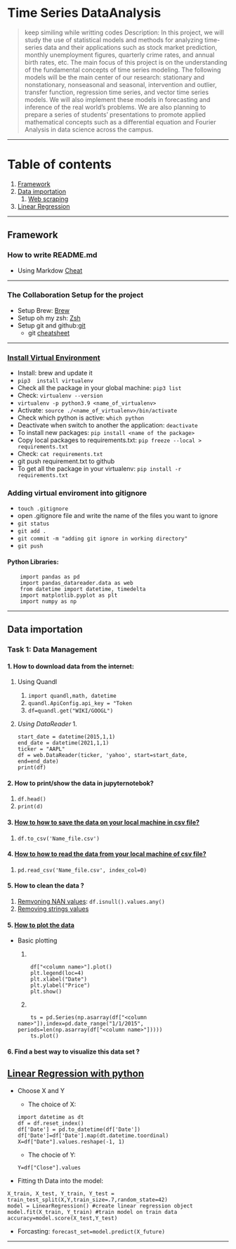 # Time Series DataAnalysis 
>keep similing while writting codes
>Description: In this project, we will study the use of statistical models and methods for
analyzing time-series data and their applications such as stock market prediction, monthly
unemployment figures, quarterly crime rates, and annual birth rates, etc. The main focus of this
project is on the understanding of the fundamental concepts of time series modeling. The
following models will be the main center of our research: stationary and nonstationary,
nonseasonal and seasonal, intervention and outlier, transfer function, regression time series,
and vector time series models. We will also implement these models in forecasting and
inference of the real world’s problems. We are also planning to prepare a series of students’
presentations to promote applied mathematical concepts such as a differential equation and
Fourier Analysis in data science across the campus.
------------------------------
# Table of contents
1. [Framework](#infrastructure)
2. [Data importation](#Data-importation)
    1. [Web scraping](#Web-scraping)
3. [Linear Regression](#Linear-Regression)

------------------------------------------------------------------
## Framework <a name="infrastructure"></a>

### How to write README.md 
* Using Markdow [Cheat](https://www.markdownguide.org/cheat-sheet/)
-------------------------------------------------------------------

### The Collaboration Setup for the project
* Setup Brew: [Brew](https://brew.sh/)
* Setup oh my zsh: [Zsh](https://www.freecodecamp.org/news/how-to-configure-your-macos-terminal-with-zsh-like-a-pro-c0ab3f3c1156/)
* Setup git and github:[git](https://git-scm.com/book/en/v2/Getting-Started-First-Time-Git-Setup)
    * git [cheatsheet](https://education.github.com/git-cheat-sheet-education.pdf)

----------------------------------------------------------------------------------
### [Install Virtual Environment](https://virtualenv.pypa.io/en/latest/installation.html)
* Install:  brew and update it
* `pip3  install virtualenv`
* Check all the package in your global machine: `pip3 list` 
* Check: `virtualenv --version` 
* `virtualenv -p python3.9 <name_of_virtualenv>`
* Activate: `source ./<name_of_virtualenv>/bin/activate`
* Check which python is active: `which python `
* Deactivate when switch to another the application: `deactivate`
* To install new packages: `pip install <name of the package>`
* Copy local packages to requirements.txt: `pip freeze --local > requirements.txt`
* Check: `cat requirements.txt`
* git push requirement.txt to github
* To get all the package in your virtualenv: `pip install -r requirements.txt`
### Adding virtual enviroment into gitignore 
* `touch .gitignore`
* open .gitignore file and write the name of the files you want to ignore
* `git status`
* `git add .`
* `git commit -m "adding git ignore in working directory"`
* `git push`
#### Python Libraries:
```  
    import pandas as pd
    import pandas_datareader.data as web
    from datetime import datetime, timedelta
    import matplotlib.pyplot as plt
    import numpy as np
```

---------------------------------------------------------------------
## Data importation<a name="Data-importation"></a>

### Task 1: Data Management
#### 1. How to download data from the internet: 
1. Using Quandl
    1. `import quandl,math, datetime`
    2. `quandl.ApiConfig.api_key = "Token`
    3. `df=quandl.get("WIKI/GOOGL")`

2. *Using DataReader*
    1. 
    ``` 
    start_date = datetime(2015,1,1)
    end_date = datetime(2021,1,1)
    ticker = "AAPL"
    df = web.DataReader(ticker, 'yahoo', start=start_date, end=end_date)
    print(df)
    ```

#### 2. How to print/show the data in jupyternotebok?
1. `df.head()`
2. `print(d)`
#### 3. [How to how to save the data on your local machine in csv file?](https://pandas.pydata.org/docs/reference/api/pandas.DataFrame.to_csv.html)
1. `df.to_csv('Name_file.csv')`
#### 4. [How to how to read the data from your local machine of csv file?](https://pandas.pydata.org/pandas-docs/stable/reference/api/pandas.read_csv.html)
1. `pd.read_csv('Name_file.csv', index_col=0)`
#### 5. How to clean the data ?
1. [Remvoning NAN values](https://datatofish.com/check-nan-pandas-dataframe/): `df.isnull().values.any()`
2. [Removing strings values](https://stackoverflow.com/questions/33413249/how-to-remove-string-value-from-column-in-pandas-dataframe)
#### 5. [How to plot the data](https://pandas.pydata.org/pandas-docs/stable/user_guide/visualization.html)
* Basic plotting

    1.  
    ```
        df["<column name>"].plot()
        plt.legend(loc=4)
        plt.xlabel("Date")
        plt.ylabel("Price")
        plt.show()
    ```
    2. 
    ```
        ts = pd.Series(np.asarray(df["<column name>"]),index=pd.date_range("1/1/2015", periods=len(np.asarray(df["<column name>"]))))
        ts.plot()
    ```




#### 6. Find a best way to visualize this data set ?


## [Linear Regression with python](https://www.kdnuggets.com/2019/03/beginners-guide-linear-regression-python-scikit-learn.html)<a name="Linear-Regression"></a>

* Choose X and Y 
    * The choice of X:
    ```
    import datetime as dt
    df = df.reset_index()
    df['Date'] = pd.to_datetime(df['Date'])
    df['Date']=df['Date'].map(dt.datetime.toordinal)
    X=df["Date"].values.reshape(-1, 1)
    ```
    * The chocie of Y:
    ```
    Y=df["Close"].values
    ```


* Fitting th Data into the model:
```
X_train, X_test, Y_train, Y_test = train_test_split(X,Y,train_size=.7,random_state=42)
model = LinearRegression() #create linear regression object
model.fit(X_train, Y_train) #train model on train data
accuracy=model.score(X_test,Y_test)
```
* Forcasting: `forecast_set=model.predict(X_future)`

-------




